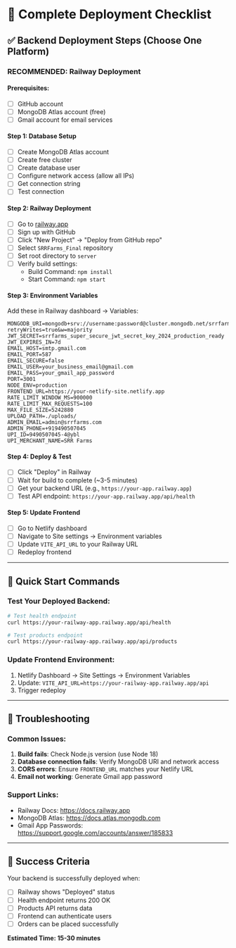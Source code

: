 # 🚀 Complete Deployment Checklist

## ✅ Backend Deployment Steps (Choose One Platform)

### **RECOMMENDED: Railway Deployment**

#### **Prerequisites:**
- [ ] GitHub account
- [ ] MongoDB Atlas account (free)
- [ ] Gmail account for email services

#### **Step 1: Database Setup**
- [ ] Create MongoDB Atlas account
- [ ] Create free cluster
- [ ] Create database user
- [ ] Configure network access (allow all IPs)
- [ ] Get connection string
- [ ] Test connection

#### **Step 2: Railway Deployment**
- [ ] Go to [railway.app](https://railway.app)
- [ ] Sign up with GitHub
- [ ] Click "New Project" → "Deploy from GitHub repo"
- [ ] Select `SRRFarms_Final` repository
- [ ] Set root directory to `server`
- [ ] Verify build settings:
  - Build Command: `npm install`
  - Start Command: `npm start`

#### **Step 3: Environment Variables**
Add these in Railway dashboard → Variables:

```env
MONGODB_URI=mongodb+srv://username:password@cluster.mongodb.net/srrfarms?retryWrites=true&w=majority
JWT_SECRET=srrfarms_super_secure_jwt_secret_key_2024_production_ready
JWT_EXPIRES_IN=7d
EMAIL_HOST=smtp.gmail.com
EMAIL_PORT=587
EMAIL_SECURE=false
EMAIL_USER=your_business_email@gmail.com
EMAIL_PASS=your_gmail_app_password
PORT=3001
NODE_ENV=production
FRONTEND_URL=https://your-netlify-site.netlify.app
RATE_LIMIT_WINDOW_MS=900000
RATE_LIMIT_MAX_REQUESTS=100
MAX_FILE_SIZE=5242880
UPLOAD_PATH=./uploads/
ADMIN_EMAIL=admin@srrfarms.com
ADMIN_PHONE=+919490507045
UPI_ID=9490507045-4@ybl
UPI_MERCHANT_NAME=SRR Farms
```

#### **Step 4: Deploy & Test**
- [ ] Click "Deploy" in Railway
- [ ] Wait for build to complete (~3-5 minutes)
- [ ] Get your backend URL (e.g., `https://your-app.railway.app`)
- [ ] Test API endpoint: `https://your-app.railway.app/api/health`

#### **Step 5: Update Frontend**
- [ ] Go to Netlify dashboard
- [ ] Navigate to Site settings → Environment variables
- [ ] Update `VITE_API_URL` to your Railway URL
- [ ] Redeploy frontend

---

## 🎯 **Quick Start Commands**

### Test Your Deployed Backend:
```bash
# Test health endpoint
curl https://your-railway-app.railway.app/api/health

# Test products endpoint
curl https://your-railway-app.railway.app/api/products
```

### Update Frontend Environment:
1. Netlify Dashboard → Site Settings → Environment Variables
2. Update: `VITE_API_URL=https://your-railway-app.railway.app/api`
3. Trigger redeploy

---

## 🔧 **Troubleshooting**

### Common Issues:
1. **Build fails**: Check Node.js version (use Node 18)
2. **Database connection fails**: Verify MongoDB URI and network access
3. **CORS errors**: Ensure `FRONTEND_URL` matches your Netlify URL
4. **Email not working**: Generate Gmail app password

### Support Links:
- Railway Docs: https://docs.railway.app
- MongoDB Atlas: https://docs.atlas.mongodb.com
- Gmail App Passwords: https://support.google.com/accounts/answer/185833

---

## 🎉 **Success Criteria**

Your backend is successfully deployed when:
- [ ] Railway shows "Deployed" status
- [ ] Health endpoint returns 200 OK
- [ ] Products API returns data
- [ ] Frontend can authenticate users
- [ ] Orders can be placed successfully

**Estimated Time: 15-30 minutes**
